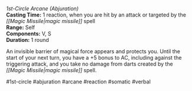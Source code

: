 *1st-Circle Arcane (Abjuration)*  
**Casting Time:** 1 reaction, when you are hit by an attack or targeted by the *[[Magic Missile|magic missile]]* spell  
**Range:** Self  
**Components:** V, S  
**Duration:** 1 round

An invisible barrier of magical force appears and protects you. Until the start of your next turn, you have a +5 bonus to AC, including against the triggering attack, and you take no damage from darts created by the *[[Magic Missile|magic missile]]* spell.

#1st-circle #abjuration #arcane #reaction #somatic #verbal
